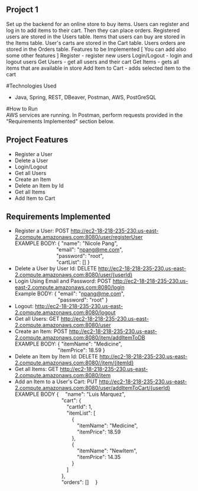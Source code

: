## Project 1
Set up the backend for an online store to buy items. Users can register and log in to add items to their cart. Then they can place orders. Registered users are stored in the Users table. Items that users can buy are stored in the Items table. User's carts are stored in the Cart table. Users orders are stored in the Orders table. Features to be Implemented [ You can add also some other features ] Register - register new users Login/Logout - login and logout users Get Users - get all users and their cart Get Items - gets all items that are available in store Add Item to Cart - adds selected item to the cart

#Technologies Used
- Java, Spring, REST, DBeaver, Postman, AWS, PostGreSQL

#How to Run <br/>
AWS services are running. In Postman, perform requests provided in the "Requirements Implemented" section below.

## Project Features 
- Register a User
- Delete a User 
- Login/Logout  
- Get all Users 
- Create an Item
- Delete an Item by Id
- Get all Items 
- Add Item to Cart 

## Requirements Implemented
- Register a User: POST http://ec2-18-218-235-230.us-east-2.compute.amazonaws.com:8080/user/registerUser <br/>
EXAMPLE BODY: { "name": "Nicole Pang", <br/>
&emsp;&emsp;&emsp;&emsp;&emsp;&emsp;&emsp;&emsp;"email": "npang@me.com", <br/>
 &emsp;&emsp;&emsp;&emsp;&emsp;&emsp;&emsp;&emsp;"password": "root", <br/>
&emsp;&emsp;&emsp;&emsp;&emsp;&emsp;&emsp;&emsp;"cartList": [] }
- Delete a User by User Id: DELETE http://ec2-18-218-235-230.us-east-2.compute.amazonaws.com:8080/user/{userId}
- Login Using Email and Password: POST http://ec2-18-218-235-230.us-east-2.compute.amazonaws.com:8080/login <br/>
 Example BODY: { "email": "npang@me.com", <br/>
  &emsp;&emsp;&emsp;&emsp;&emsp;&emsp;&emsp;&emsp; "password": "root" }
- Logout: http://ec2-18-218-235-230.us-east-2.compute.amazonaws.com:8080/logout
- Get all Users: GET http://ec2-18-218-235-230.us-east-2.compute.amazonaws.com:8080/user
- Create an Item: POST http://ec2-18-218-235-230.us-east-2.compute.amazonaws.com:8080/item/addItemToDB <br/>
EXAMPLE BODY: { "itemName": "Medicine", <br/>
&emsp;&emsp;&emsp;&emsp;&emsp;&emsp;&emsp;&emsp;   "itemPrice": 18.59
}
- Delete an Item by Item Id: DELETE http://ec2-18-218-235-230.us-east-2.compute.amazonaws.com:8080//item/{itemId}
- Get all Items: GET http://ec2-18-218-235-230.us-east-2.compute.amazonaws.com:8080/item
- Add an Item to a User's Cart: PUT http://ec2-18-218-235-230.us-east-2.compute.amazonaws.com:8080/user/addItemToCart/{userId} <br/>
EXAMPLE BODY {
&emsp;"name": "Luis Marquez", <br/>
&emsp;&emsp;&emsp;&emsp;&emsp;&emsp;&emsp;&emsp;&emsp;"cart": { <br/>
&emsp;&emsp;&emsp;&emsp;&emsp;&emsp;&emsp;&emsp;&emsp;&emsp;"cartId": 1, <br/>
&emsp;&emsp;&emsp;&emsp;&emsp;&emsp;&emsp;&emsp;&emsp;&emsp;"itemList": [ <br/>
&emsp;&emsp;&emsp;&emsp;&emsp;&emsp;&emsp;&emsp;&emsp;&emsp;&emsp;{ <br/>
&emsp;&emsp;&emsp;&emsp;&emsp;&emsp;&emsp;&emsp;&emsp;&emsp;&emsp;&emsp;"itemName": "Medicine", <br/>
&emsp;&emsp;&emsp;&emsp;&emsp;&emsp;&emsp;&emsp;&emsp;&emsp;&emsp;&emsp;"itemPrice": 18.59 <br/>
&emsp;&emsp;&emsp;&emsp;&emsp;&emsp;&emsp;&emsp;&emsp;&emsp;&emsp;},<br/>
&emsp;&emsp;&emsp;&emsp;&emsp;&emsp;&emsp;&emsp;&emsp;&emsp;&emsp;{<br/>
&emsp;&emsp;&emsp;&emsp;&emsp;&emsp;&emsp;&emsp;&emsp;&emsp;&emsp;&emsp;"itemName": "NewItem",<br/>
&emsp;&emsp;&emsp;&emsp;&emsp;&emsp;&emsp;&emsp;&emsp;&emsp;&emsp;&emsp;"itemPrice": 14.35<br/>
&emsp;&emsp;&emsp;&emsp;&emsp;&emsp;&emsp;&emsp;&emsp;&emsp;&emsp;}<br/>
&emsp;&emsp;&emsp;&emsp;&emsp;&emsp;&emsp;&emsp;&emsp;&emsp;]<br/>
&emsp;&emsp;&emsp;&emsp;&emsp;&emsp;&emsp;&emsp;&emsp;},<br/>
&emsp;&emsp;&emsp;&emsp;&emsp;&emsp;&emsp;&emsp;&emsp;"orders": [] &emsp;}
